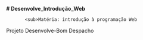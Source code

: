 **# Desenvolve_Introdução_Web**
           
           <sub>Matéria: introdução à programação Web

Projeto Desenvolve-Bom Despacho

